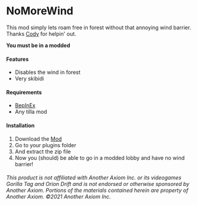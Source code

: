 # **NoMoreWind**
This mod simply lets roam free in forest without that annoying wind barrier.
Thanks [Cody](<https://github.com/NeoTechGorillas>) for helpin' out.

**You must be in a modded**

#### **Features**
- Disables the wind in forest
- Very skibidi

#### **Requirements**
 - [BepInEx](<https://github.com/BepInEx/BepInEx/releases/latest>)
 - Any tilla mod


#### **Installation**
1. Download the [Mod](https://github.com/defaultuser0-nerd/NoMoreWind/releases/latest)
2. Go to your plugins folder
3. And extract the zip file
4. Now you (should) be able to go in a modded lobby and have no wind barrier!

###### This product is not affiliated with Another Axiom Inc. or its videogames Gorilla Tag and Orion Drift and is not endorsed or otherwise sponsored by Another Axiom. Portions of the materials contained herein are property of Another Axiom. ©2021 Another Axiom Inc.
